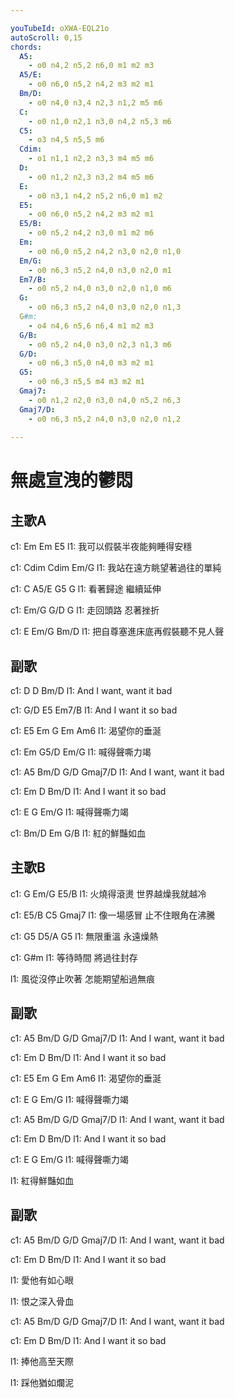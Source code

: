 ```yaml
---

youTubeId: oXWA-EQL21o
autoScroll: 0,15
chords:  
  A5:
    - o0 n4,2 n5,2 n6,0 m1 m2 m3
  A5/E:
    - o0 n6,0 n5,2 n4,2 m3 m2 m1
  Bm/D:
    - o0 n4,0 n3,4 n2,3 n1,2 m5 m6
  C:
    - o0 n1,0 n2,1 n3,0 n4,2 n5,3 m6
  C5:
    - o3 n4,5 n5,5 m6
  Cdim:
    - o1 n1,1 n2,2 n3,3 m4 m5 m6
  D:
    - o0 n1,2 n2,3 n3,2 m4 m5 m6
  E:
    - o0 n3,1 n4,2 n5,2 n6,0 m1 m2
  E5:
    - o0 n6,0 n5,2 n4,2 m3 m2 m1
  E5/B:
    - o0 n5,2 n4,2 n3,0 m1 m2 m6
  Em:
    - o0 n6,0 n5,2 n4,2 n3,0 n2,0 n1,0
  Em/G:
    - o0 n6,3 n5,2 n4,0 n3,0 n2,0 m1
  Em7/B:
    - o0 n5,2 n4,0 n3,0 n2,0 n1,0 m6
  G:
    - o0 n6,3 n5,2 n4,0 n3,0 n2,0 n1,3
  G#m:
    - o4 n4,6 n5,6 n6,4 m1 m2 m3
  G/B:
    - o0 n5,2 n4,0 n3,0 n2,3 n1,3 m6
  G/D:
    - o0 n6,3 n5,0 n4,0 m3 m2 m1
  G5:
    - o0 n6,3 n5,5 m4 m3 m2 m1
  Gmaj7:
    - o0 n1,2 n2,0 n3,0 n4,0 n5,2 n6,3
  Gmaj7/D:
    - o0 n6,3 n5,2 n4,0 n3,0 n2,0 n1,2
    
---
```


# 無處宣洩的鬱悶

## 主歌A
c1: Em  Em  E5
l1: 我可以假裝半夜能夠睡得安穩

c1: Cdim  Cdim  Em/G
l1: 我站在遠方眺望著過往的單純

c1: C  A5/E  G5  G
l1: 看著歸途 繼續延伸

c1: Em/G  G/D  G
l1: 走回頭路 忍著挫折

c1: E  Em/G  Bm/D
l1: 把自尊塞進床底再假裝聽不見人聲

## 副歌
c1: D  D  Bm/D
l1: And I want, want it bad

c1: G/D  E5  Em7/B
l1: And I want it so bad

c1: E5  Em  G  Em  Am6
l1: 渴望你的垂涎

c1: Em  G5/D  Em/G
l1: 喊得聲嘶力竭

c1: A5  Bm/D  G/D  Gmaj7/D
l1: And I want, want it bad

c1: Em  D  Bm/D
l1: And I want it so bad

c1: E  G  Em/G
l1: 喊得聲嘶力竭

c1: Bm/D  Em  G/B
l1: 紅的鮮豔如血

## 主歌B
c1: G  Em/G  E5/B
l1: 火燒得滾燙 世界越燥我就越冷

c1: E5/B  C5  Gmaj7
l1: 像一場感冒 止不住眼角在沸騰

c1: G5  D5/A  G5
l1: 無限重溫 永遠燥熱

c1: G#m
l1: 等待時間 將過往封存

l1: 風從沒停止吹著 怎能期望船過無痕

## 副歌
c1: A5  Bm/D  G/D  Gmaj7/D
l1: And I want, want it bad

c1: Em  D  Bm/D
l1: And I want it so bad

c1: E5  Em  G  Em  Am6
l1: 渴望你的垂涎

c1: E  G  Em/G
l1: 喊得聲嘶力竭

c1: A5  Bm/D  G/D  Gmaj7/D
l1: And I want, want it bad

c1: Em  D  Bm/D
l1: And I want it so bad

c1: E  G  Em/G
l1: 喊得聲嘶力竭

l1: 紅得鮮豔如血

## 副歌
c1: A5  Bm/D  G/D  Gmaj7/D
l1: And I want, want it bad

c1: Em  D  Bm/D
l1: And I want it so bad

l1: 愛他有如心眼

l1: 恨之深入骨血

c1: A5  Bm/D  G/D  Gmaj7/D
l1: And I want, want it bad

c1: Em  D  Bm/D
l1: And I want it so bad

l1: 捧他高至天際

l1: 踩他猶如爛泥

